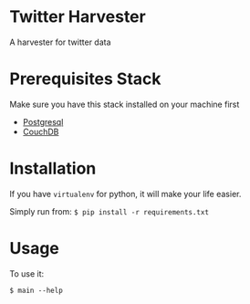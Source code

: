 # Twitter Harvester

A harvester for twitter data

# Prerequisites Stack
Make sure you have this stack installed on your machine first
- [Postgresql](https://www.postgresql.org/)
- [CouchDB](http://couchdb.apache.org/)

# Installation
If you have `virtualenv` for python, it will make your life easier.

Simply run from:
`$ pip install -r requirements.txt`

# Usage

To use it:

    $ main --help

